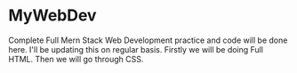 # MyWebDev #
Complete Full Mern Stack Web Development practice and code will be done here. 
I'll be updating this on regular basis.
Firstly we will be doing Full HTML.
Then we will go through CSS.
